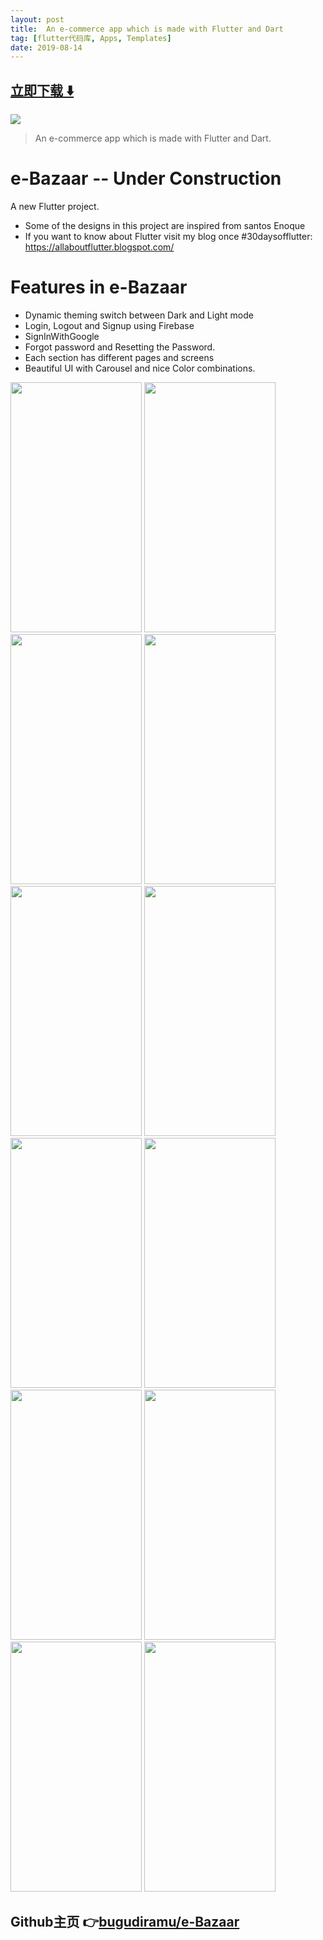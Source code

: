 ```yaml
---
layout: post
title:  An e-commerce app which is made with Flutter and Dart
tag: [flutter代码库, Apps, Templates]
date: 2019-08-14
---
```


 


## [立即下载 ️⬇️ ](https://codeload.github.com/bugudiramu/e-Bazaar/zip/master) 


 
![](https://flutterawesome.com/content/images/2019/08/e-Bazaar.jpg)
 
>
> An e-commerce app which is made with Flutter and Dart.
>

 
# e-Bazaar -- Under Construction

A new Flutter project.
- Some of the designs in this project are inspired from santos Enoque
- If you want to know about Flutter visit my blog once #30daysofflutter: https://allaboutflutter.blogspot.com/

# Features in e-Bazaar

- Dynamic theming switch between Dark and Light mode
- Login, Logout and Signup using Firebase
- SignInWithGoogle
- Forgot password and Resetting the Password.
- Each section has different pages and screens
- Beautiful UI with Carousel and nice Color combinations.

<img src="https://raw.githubusercontent.com/bugudiramu/e-Bazaar/master/images/readmePics/img1.png" width="210" height="400"/> <img src="images/readmePics/img2.png" width="210" height="400"/> <img src="images/readmePics/img3.png" width="210" height="400"/> <img src="images/readmePics/img4.png" width="210" height="400"/> <img src="images/readmePics/img5.png" width="210" height="400"/> <img src="images/readmePics/img6.png" width="210" height="400"/> <img src="images/readmePics/img7.png" width="210" height="400"/> <img src="images/readmePics/img8.png" width="210" height="400"/> <img src="images/readmePics/img9.png" width="210" height="400"/> <img src="images/readmePics/img10.png" width="210" height="400"/> <img src="images/readmePics/img11.png" width="210" height="400"/> <img src="images/readmePics/img12.png" width="210" height="400"/> 
 

## Github主页 👉[bugudiramu/e-Bazaar](http://github.com/bugudiramu/e-Bazaar)